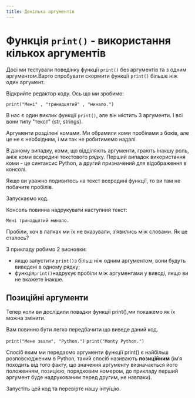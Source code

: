 ```yaml
---
title: Декілька аргументів
---
```


# Функція `print()`  - використання кількох аргументів
Досі ми тестували поведінку функції `print()` без аргументів та з одним аргументом.Варто спробувати скормити функції `print()` більше ніж один аргумент.

Відкрийте редактор коду. Ось що ми зробимо:

`print("Мені" , "тринадцятий" , "минало.")`


В нас є один виклик функції `print()`, але він містить 3 аргументи. І всі вони типу "текст" (str, strings).

Аргументи розділені комами. Ми обрамили коми пробілами з боків, але це не є необхідним, і ми так не робитимемо надалі.

В даному випадку, коми, що відділяють аргументи, грають інакшу роль, аніж коми всередині текстового рядку. Перший випадок використання коми - це синтаксис Python, а другий призначений для відображення в консолі.

Якщо ви уважно подивитесь на текст всередині функції, то ви там не побачите пробілів.

Запускаємо код.

Консоль повинна надрукувати наступний текст:

`Мені тринадцятий минало.`

Пробіли, хоч в лапках ми їх не вказували, зʼявились між словами. Як це сталось?

З прикладу робимо 2 висновки:

- якщо запустити `print()`з більш ніж одним аргументом, вони будуть виведені в одному рядку;
- функція`print()`надрукує пробіли між аргументами у виводі, якщо ви не вкажете інакше.

## Позиційні аргументи
Тепер коли ви дослідили повадки функції print(),ми покажемо як їх можна змінити.

Вам повинно бути легко передбачити що виведе даний код.

`print("Мене звати", "Python.")`
`print("Monty Python.")`

Спосіб яким ми передаємо аргументи функції print() є найбільш розповсюдженим в Python, такий спосіб називають **позиційним** (імʼя походить від того факту, що значення аргументу визначається його положенням, позицією, порядковим номером, до прикладу перший аргумент буде надрукованим перед другим, не навпаки).

Запустіть цей код та перевірте нашу інтуїцію.